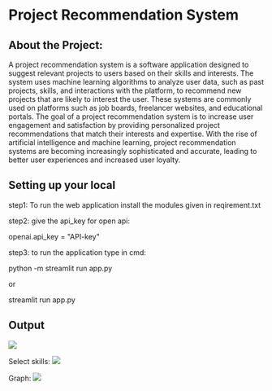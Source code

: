  # <h1> Project Recommendation System</h1>



<h2>About the Project: </h2>
A project recommendation system is a software application designed to suggest relevant projects to users based on their skills and interests. The system uses machine learning algorithms to analyze user data, such as past projects, skills, and interactions with the platform, to recommend new projects that are likely to interest the user.
These systems are commonly used on platforms such as job boards, freelancer websites, and educational portals. The goal of a project recommendation system is to increase user engagement and satisfaction by providing personalized project recommendations that match their interests and expertise.
 With the rise of artificial intelligence and machine learning, project recommendation systems are becoming increasingly sophisticated and accurate, leading to better user experiences and increased user loyalty.
 
 <h2> Setting up your local</h2>
 
 step1:
 To run the web application install the modules given in reqirement.txt

 step2:
 give the api_key for open api:
 
 openai.api_key = "API-key"
 
 step3:
 to run the application type in cmd:
 
 python -m streamlit run app.py
 
 or
 
 streamlit run app.py
 
 
 <h2> Output</h2>
 <img src=https://user-images.githubusercontent.com/86301469/226154091-b54f035f-fee5-4d91-bc0f-3a637f1307de.png>

Select skills:
<img src=https://user-images.githubusercontent.com/86301469/226154180-01da5276-a7cf-442d-a3c8-2bf016fc4b3e.png>

Graph:
<img src=https://user-images.githubusercontent.com/86301469/226154277-b882baec-6f39-483f-94d3-01c75e7ee8bd.png>

 
 
